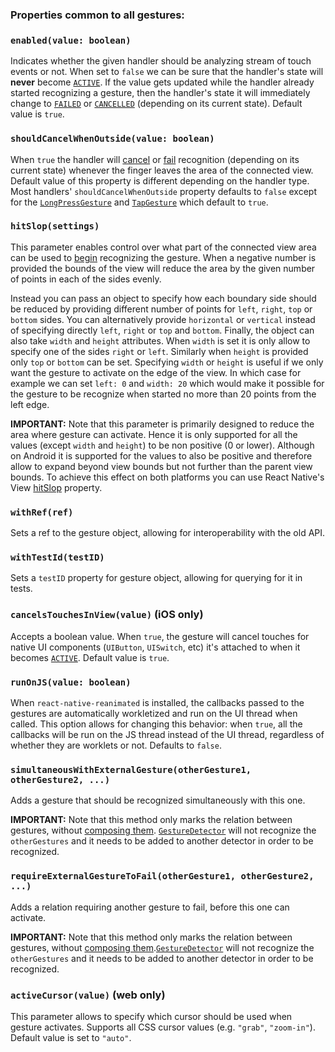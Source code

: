 ### Properties common to all gestures:

### `enabled(value: boolean)`

Indicates whether the given handler should be analyzing stream of touch events or not.
When set to `false` we can be sure that the handler's state will **never** become [`ACTIVE`](/docs/fundamentals/states-events#active).
If the value gets updated while the handler already started recognizing a gesture, then the handler's state it will immediately change to [`FAILED`](/docs/fundamentals/states-events#failed) or [`CANCELLED`](/docs/fundamentals/states-events#cancelled) (depending on its current state).
Default value is `true`.

### `shouldCancelWhenOutside(value: boolean)`

When `true` the handler will [cancel](/docs/fundamentals/states-events#cancelled) or [fail](/docs/fundamentals/states-events#failed) recognition (depending on its current state) whenever the finger leaves the area of the connected view.
Default value of this property is different depending on the handler type.
Most handlers' `shouldCancelWhenOutside` property defaults to `false` except for the [`LongPressGesture`](/docs/gestures/long-press-gesture) and [`TapGesture`](/docs/gestures/tap-gesture) which default to `true`.

### `hitSlop(settings)`

This parameter enables control over what part of the connected view area can be used to [begin](/docs/fundamentals/states-events#began) recognizing the gesture.
When a negative number is provided the bounds of the view will reduce the area by the given number of points in each of the sides evenly.

Instead you can pass an object to specify how each boundary side should be reduced by providing different number of points for `left`, `right`, `top` or `bottom` sides.
You can alternatively provide `horizontal` or `vertical` instead of specifying directly `left`, `right` or `top` and `bottom`.
Finally, the object can also take `width` and `height` attributes.
When `width` is set it is only allow to specify one of the sides `right` or `left`.
Similarly when `height` is provided only `top` or `bottom` can be set.
Specifying `width` or `height` is useful if we only want the gesture to activate on the edge of the view. In which case for example we can set `left: 0` and `width: 20` which would make it possible for the gesture to be recognize when started no more than 20 points from the left edge.

**IMPORTANT:** Note that this parameter is primarily designed to reduce the area where gesture can activate. Hence it is only supported for all the values (except `width` and `height`) to be non positive (0 or lower). Although on Android it is supported for the values to also be positive and therefore allow to expand beyond view bounds but not further than the parent view bounds. To achieve this effect on both platforms you can use React Native's View [hitSlop](https://facebook.github.io/react-native/docs/view.html#props) property.

### `withRef(ref)`

Sets a ref to the gesture object, allowing for interoperability with the old
API.

### `withTestId(testID)`

Sets a `testID` property for gesture object, allowing for querying for it in tests.

### `cancelsTouchesInView(value)` (**iOS only**)

Accepts a boolean value.
When `true`, the gesture will cancel touches for native UI components (`UIButton`, `UISwitch`, etc) it's attached to when it becomes [`ACTIVE`](/docs/fundamentals/states-events#active).
Default value is `true`.

### `runOnJS(value: boolean)`

When `react-native-reanimated` is installed, the callbacks passed to the gestures are automatically workletized and run on the UI thread when called. This option allows for changing this behavior: when `true`, all the callbacks will be run on the JS thread instead of the UI thread, regardless of whether they are worklets or not.
Defaults to `false`.

### `simultaneousWithExternalGesture(otherGesture1, otherGesture2, ...)`

Adds a gesture that should be recognized simultaneously with this one.

**IMPORTANT:** Note that this method only marks the relation between gestures, without [composing them](/docs/fundamentals/gesture-composition). [`GestureDetector`](/docs/gestures/gesture-detector) will not recognize the `otherGestures` and it needs to be added to another detector in order to be recognized.

### `requireExternalGestureToFail(otherGesture1, otherGesture2, ...)`

Adds a relation requiring another gesture to fail, before this one can activate.

**IMPORTANT:** Note that this method only marks the relation between gestures, without [composing them](/docs/fundamentals/gesture-composition).[`GestureDetector`](/docs/gestures/gesture-detector) will not recognize the `otherGestures` and it needs to be added to another detector in order to be recognized.

### `activeCursor(value)` (**web only**)

This parameter allows to specify which cursor should be used when gesture activates. Supports all CSS cursor values (e.g. `"grab"`, `"zoom-in"`). Default value is set to `"auto"`.
